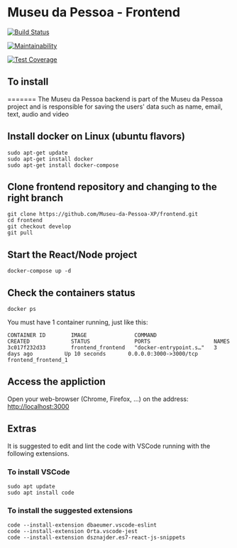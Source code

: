 # Museu da Pessoa - Frontend
[![Build Status](https://travis-ci.org/Museu-da-Pessoa-XP/frontend.svg?branch=develop)](https://travis-ci.org/Museu-da-Pessoa-XP/frontend)

[![Maintainability](https://api.codeclimate.com/v1/badges/92746fd813506f4fcb89/maintainability)](https://codeclimate.com/github/Museu-da-Pessoa-XP/frontend/maintainability)

[![Test Coverage](https://api.codeclimate.com/v1/badges/92746fd813506f4fcb89/test_coverage)](https://codeclimate.com/github/Museu-da-Pessoa-XP/frontend/test_coverage)

## To install

=======
The Museu da Pessoa backend is part of the Museu da Pessoa project and is responsible for saving the users' data such as name, email, text, audio and video

## Install docker on Linux (ubuntu flavors)

```shell
sudo apt-get update
sudo apt-get install docker
sudo apt-get install docker-compose
```

## Clone frontend repository and changing to the right branch

```shell
git clone https://github.com/Museu-da-Pessoa-XP/frontend.git
cd frontend
git checkout develop
git pull
```

## Start the React/Node project

```shell
docker-compose up -d
```

## Check the containers status

```shell
docker ps
```

You must have 1 container running, just like this:

```shell
CONTAINER ID        IMAGE               COMMAND                  CREATED             STATUS              PORTS                    NAMES
3c017f232d33        frontend_frontend   "docker-entrypoint.s…"   3 days ago          Up 10 seconds       0.0.0.0:3000->3000/tcp   frontend_frontend_1
```

## Access the appliction

Open your web-browser (Chrome, Firefox, ...) on the address: <http://localhost:3000>

## Extras

It is suggested to edit and lint the code with VSCode running with the following extensions.

### To install VSCode

```
sudo apt update
sudo apt install code
```

### To install the suggested extensions

```
code --install-extension dbaeumer.vscode-eslint
code --install-extension Orta.vscode-jest
code --install-extension dsznajder.es7-react-js-snippets
```
